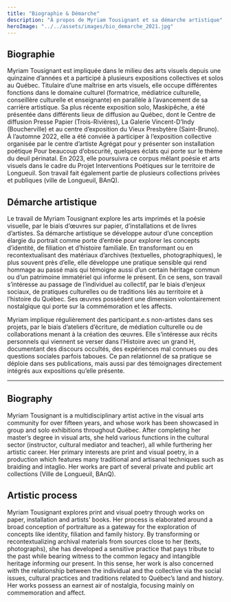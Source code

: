 ```yaml
---
title: "Biographie & Démarche"
description: "À propos de Myriam Tousignant et sa démarche artistique"
heroImage: "../../assets/images/bio_demarche_2021.jpg"
---
```


## Biographie

Myriam Tousignant est impliquée dans le milieu des arts visuels depuis une quinzaine d’années et a participé à plusieurs expositions collectives et solos au Québec. Titulaire d’une maîtrise en arts visuels, elle occupe différentes fonctions dans le domaine culturel (formatrice, médiatrice culturelle, conseillère culturelle et enseignante) en parallèle à l’avancement de sa carrière artistique. Sa plus récente exposition solo, Maskipêche, a été présentée dans différents lieux de diffusion au Québec, dont le Centre de diffusion Presse Papier (Trois-Rivières), La Galerie Vincent-D’Indy (Boucherville) et au centre d’exposition du Vieux Presbytère (Saint-Bruno). À l’automne 2022, elle a été conviée à participer à l’exposition collective organisée par le centre d’artiste Agrégat pour y présenter son installation poétique Pour beaucoup d’obscurité, quelques éclats qui porte sur le thème du deuil périnatal. En 2023, elle poursuivra ce corpus mêlant poésie et arts visuels dans le cadre du Projet Interventions Poétiques sur le territoire de Longueuil.  Son travail fait également partie de plusieurs collections privées et publiques (ville de Longueuil, BAnQ).   

## Démarche artistique

Le travail de Myriam Tousignant explore les arts imprimés et la poésie visuelle, par le biais d’œuvres sur papier, d’installations et de livres d’artistes. Sa démarche artistique se développe autour d’une conception élargie du portrait comme porte d’entrée pour explorer les concepts d’identité, de filiation et d’histoire familiale. En transformant ou en recontextualisant des matériaux d’archives (textuelles, photographiques), le plus souvent près d’elle, elle développe une pratique sensible qui rend hommage au passé mais qui témoigne aussi d’un certain héritage commun ou d’un patrimoine immatériel qui informe le présent. En ce sens, son travail s’intéresse au passage de l’individuel au collectif, par le biais d’enjeux sociaux, de pratiques culturelles ou de traditions liés au territoire et à l’histoire du Québec. Ses œuvres possèdent une dimension volontairement nostalgique qui porte sur la commémoration et les affects. 

Myriam implique régulièrement des participant.e.s non-artistes dans ses projets, par le biais d’ateliers d’écriture, de médiation culturelle ou de collaborations menant à la création des œuvres. Elle s’intéresse aux récits personnels qui viennent se verser dans l’Histoire avec un grand H, documentant des discours occultés, des expériences mal connues ou des questions sociales parfois taboues. Ce pan relationnel de sa pratique se déploie dans ses publications, mais aussi par des témoignages directement intégrés aux expositions qu’elle présente.  

---

## Biography

Myriam Tousignant is a multidisciplinary artist active in the visual arts community for over fifteen years, and whose work has been showcased in group and solo exhibitions throughout Québec. After completing her master’s degree in visual arts, she held various functions in the cultural sector (instructor, cultural mediator and teacher), all while furthering her artistic career. Her primary interests are print and visual poetry, in a production which features many traditional and artisanal techniques such as braiding and intaglio. Her works are part of several private and public art collections (Ville de Longueuil, BAnQ).

## Artistic process

Myriam Tousignant explores print and visual poetry through works on paper, installation and artists’ books. Her process is elaborated around a broad conception of portraiture as a gateway for the exploration of concepts like identity, filiation and family history. By transforming or recontextualizing archival materials from sources close to her (texts, photographs), she has developed a sensitive practice that pays tribute to the past while bearing witness to the common legacy and intangible heritage informing our present. In this sense, her work is also concerned with the relationship between the individual and the collective via the social issues, cultural practices and traditions related to Québec’s land and history. Her works possess an earnest air of nostalgia, focusing mainly on commemoration and affect.